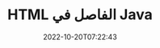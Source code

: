 ---
############################# Static ############################
layout: "auto-gen-merger"
date: 2022-10-20T07:22:43
draft: false
otherformats: mht mhtml odp ods odt one otp ott pdf pps ppsx ppt pptx rtf tex vdx

############################# Head ############################
head_title: "تقسيم HTML إلى ملفات متعددة في Java"
head_description: "قم بتقسيم ملف واحد HTML إلى عدة ملفات بناءً على أرقام الصفحات وفواصل الصفحات والصفحات الزوجية أو الفردية باستخدام واجهة برمجة التطبيقات لدمج المستندات."

############################# Header ############################
title: "HTML الفاصل في Java"
description: "قسِّم HTML ببضعة أسطر من كود Java."
bg_image: "https://cms.admin.containerize.com/templates/aspose/App_Themes/V3/images/bg/header1.png"
bg_overlay: false
button:
    enable: true
    icon: "fas fa-arrow-down"
    label: "تحميل النسخة التجريبية المجانية"
    link: "https://downloads.groupdocs.com/merger/java"

############################# SubMenu ############################
submenu:
    enable: true

    left:
        img_alt: "GroupDocs.Merger for Java"
        image: "https://cms.admin.containerize.com/templates/groupdocs/images/product-logos/90x90-noborder/groupdocs-merger-java.png"
        product: "GroupDocs.Merger"
        platform: "Java"

    middle:
        button:

            # button loop
            - link: "https://apireference.groupdocs.com/merger/java"
              text: "مرجع API"

            # button loop
            - link: "https://github.com/groupdocs-merger"
              text: "أمثلة التعليمات البرمجية"

            # button loop
            - link: "https://products.groupdocs.app/merger/family"
              text: "العروض التوضيحية الحية"

            # button loop
            - link: "https://purchase.groupdocs.com/pricing/merger/java"
              text: "التسعير"

    right:
        link_download: "https://downloads.groupdocs.com/merger"
        link_learn: "https://docs.groupdocs.com/merger/java"
        link_buy: "https://purchase.groupdocs.com"

############################# About ############################
about:
    enable: true
    title: "حول واجهة برمجة تطبيقات GroupDocs.Merger for Java"
    content: |
        تقدم مكتبة [GroupDocs.Merger for Java](/ar/merger/java/) حلاً بسيطًا للدمج والتقسيم بأمان بين مجموعة كبيرة من تنسيقات المستندات بما في ذلك PDF و Microsoft Office (Word و Excel و PowerPoint و OneNote) و OpenDocument و HTML والصور وغيرها الكثير داخل تطبيقات Java. من خلال إضافة بضعة أسطر فقط من التعليمات البرمجية ، قم بتنفيذ العديد من عمليات المستندات مثل نقل أو إزالة أو تدوير أو تبديل أو استخراج أو تغيير اتجاه الصفحات داخل المستندات. تدعم المستندات التي تدمج API أيضًا معاينة صفحات المستند كصورة لتحليل بنية المستند وتنسيقه ومحتواه على الصفحة.
        
        GroupDocs.Merger API هو الخيار الصحيح لحلول الشركات التي تحتاج إلى ميزات تقسيم الملفات. يتم دعم واجهات برمجة التطبيقات هذه بشكل جيد على جميع أنظمة التشغيل والأنظمة الأساسية بما في ذلك J2SE 7.0 (1.7), J2SE 8.0 (1.8), Java 10.

############################# Steps ############################
steps:
    enable: true
    title_left: "تقسيم HTML الملف حسب الصفحات في Java"
    content_left: |
        يسهّل [GroupDocs.Merger for Java](/ar/merger/java/) على مطوري Java تقسيم ملف واحد HTML إلى عدة ملفات ناتجة عن طريق تنفيذ بضع خطوات سهلة.
        
        * تهيئة **SplitOptions** بتنسيق مسار ملفات الإخراج.
        * قم بإنشاء مثيل جديد من **Merger** وتمرير مسار مستند المصدر كمعامل مُنشئ.
        * استدعاء **Split** ومرر **SplitOptions** ** لحفظ المستندات الناتجة.

    title_right: "متطلبات النظام"
    content_right: |
        يتم دعم واجهات برمجة تطبيقات GroupDocs.Merger for Java على جميع الأنظمة الأساسية وأنظمة التشغيل الرئيسية. قبل تنفيذ الكود أدناه ، يرجى التأكد من تثبيت المتطلبات الأساسية التالية على نظامك.

        * أنظمة التشغيل: مايكروسوفت ويندوز ، لينوكس ، ماك
        * بيئات التطوير: NetBeans, IntelliJ IDEA, Eclipse
        * إطار أعمال: J2SE 7.0 (1.7), J2SE 8.0 (1.8), Java 10
        * تنزيل أحدث إصدار من GroupDocs.Merger for Java من [Maven](https://repository.groupdocs.com/webapp/#/artifacts/browse/tree/General/repo/com/groupdocs/groupdocs-merger)
         
    code: |
     {{% merger/additional-styles %}}
     {{< merger/code-merger title="كيفية تقسيم ملف HTML باستخدام مثال كود Java">}}

        ```java    
        // انقسام الملف HTML باستخدام GroupDocs.Merger لواجهة برمجة تطبيقات جافا
        String filePath = "input.html";
        String filePathOut = "output.html";
        
        // تهيئة فئة SplitOptions بتنسيق مسار ملفات الإخراج
        SplitOptions splitOptions = new SplitOptions(filePathOut, new int[] { 3, 6, 8 });

        // إنشاء دمج مع مستند الإدخال HTML
        Merger merger = new Merger(filePath);

        // استدعاء طريقة تقسيم وتمرير كائن SplitOptions لحفظ المستندات الناتجة
        merger.split(splitOptions);
        ```
     {{< /merger/code-merger >}}

############################# Demos ############################
demos:
    enable: true
    title: "العروض التوضيحية المباشرة - تقسيم الملف HTML عبر الإنترنت"
    content: |
       قسّم الملف HTML الآن من خلال زيارة موقع ويب [GroupDocs.Merger Live Demos](https://products.groupdocs.app/splitter/html).
       يحتوي العرض التوضيحي المباشر على الفوائد التالية.
        
############################# About Formats ############################
about_formats:
    enable: true

############################# More Formats ############################
more_formats:
    enable: true
    title: "انقسام ملف التنسيقات الأخرى"
    content: |
        Java دمج المستندات وتقسيم واجهة برمجة التطبيقات لتنسيقات الملفات والصور. قسّم بعض تنسيقات الملفات الشائعة كما هو مذكور أدناه.

############################# Back to top ###############################
back_to_top:
    enable: true
---